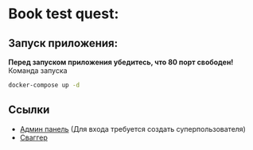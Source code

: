 # Book test quest:

## Запуск приложения:
**Перед запуском приложения убедитесь, что 80 порт свободен!**
Команда запуска
```sh
docker-compose up -d
```

## Ссылки
- [Админ панель](http://127.0.0.1/admin) (Для входа требуется создать суперпользователя)
- [Сваггер](http://127.0.0.1/swagger)

